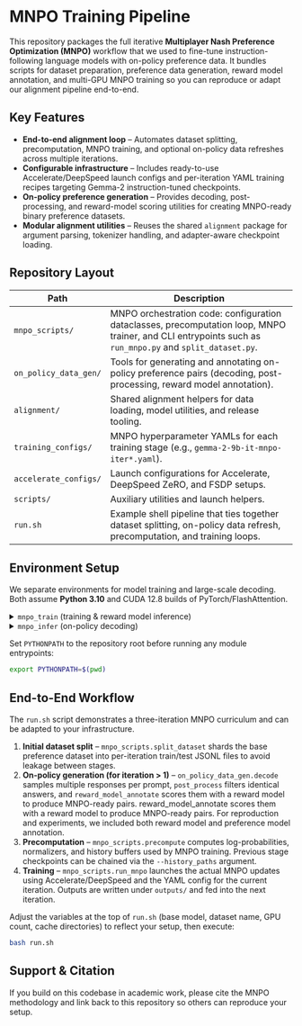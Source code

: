 # MNPO Training Pipeline

This repository packages the full iterative **Multiplayer Nash Preference Optimization (MNPO)** workflow that we used to fine-tune instruction-following language models with on-policy preference data. It bundles scripts for dataset preparation, preference data generation, reward model annotation, and multi-GPU MNPO training so you can reproduce or adapt our alignment pipeline end-to-end.

## Key Features
- **End-to-end alignment loop** – Automates dataset splitting, precomputation, MNPO training, and optional on-policy data refreshes across multiple iterations.
- **Configurable infrastructure** – Includes ready-to-use Accelerate/DeepSpeed launch configs and per-iteration YAML training recipes targeting Gemma-2 instruction-tuned checkpoints.
- **On-policy preference generation** – Provides decoding, post-processing, and reward-model scoring utilities for creating MNPO-ready binary preference datasets.
- **Modular alignment utilities** – Reuses the shared `alignment` package for argument parsing, tokenizer handling, and adapter-aware checkpoint loading.

## Repository Layout

| Path | Description |
| --- | --- |
| `mnpo_scripts/` | MNPO orchestration code: configuration dataclasses, precomputation loop, MNPO trainer, and CLI entrypoints such as `run_mnpo.py` and `split_dataset.py`. |
| `on_policy_data_gen/` | Tools for generating and annotating on-policy preference pairs (decoding, post-processing, reward model annotation). |
| `alignment/` | Shared alignment helpers for data loading, model utilities, and release tooling. |
| `training_configs/` | MNPO hyperparameter YAMLs for each training stage (e.g., `gemma-2-9b-it-mnpo-iter*.yaml`). |
| `accelerate_configs/` | Launch configurations for Accelerate, DeepSpeed ZeRO, and FSDP setups. |
| `scripts/` | Auxiliary utilities and launch helpers. |
| `run.sh` | Example shell pipeline that ties together dataset splitting, on-policy data refresh, precomputation, and training loops. |

## Environment Setup
We separate environments for model training and large-scale decoding. Both assume **Python 3.10** and CUDA 12.8 builds of PyTorch/FlashAttention.

<details>
<summary><code>mnpo_train</code> (training & reward model inference)</summary>

```bash
conda create -n mnpo_train python=3.10 -y
conda activate mnpo_train
pip install torch==2.7.0 torchvision==0.22.0 torchaudio==2.7.0 \
    --index-url https://download.pytorch.org/whl/cu128
pip install \
  https://github.com/Dao-AILab/flash-attention/releases/download/v2.8.0.post2/flash_attn-2.8.0.post2+cu12torch2.7cxx11abiFALSE-cp310-cp310-linux_x86_64.whl \
  numpy==1.26.4 \
  accelerate==0.29.2 \
  deepspeed==0.15.4 \
  transformers==4.44.2 \
  trl==0.9.6 \
  datasets==2.18.0 \
  huggingface-hub==0.23.2 \
  peft==0.7.1 \
  wandb
```
</details>

<details>
<summary><code>mnpo_infer</code> (on-policy decoding)</summary>

```bash
conda create -n mnpo_infer python=3.10 -y
conda activate mnpo_infer
pip install torch==2.7.0 torchvision==0.22.0 torchaudio==2.7.0 \
    --index-url https://download.pytorch.org/whl/cu128
pip install \
  vllm==0.9.0 \
  "transformers<4.54.0" \
  datasets==2.18.0 \
  https://github.com/Dao-AILab/flash-attention/releases/download/v2.8.0.post2/flash_attn-2.8.0.post2+cu12torch2.7cxx11abiFALSE-cp310-cp310-linux_x86_64.whl \
  numpy==1.26.4 \
  deepspeed==0.15.4 \
  https://download.pytorch.org/whl/cu128/flashinfer/flashinfer_python-0.2.5%2Bcu128torch2.7-cp38-abi3-linux_x86_64.whl \
  more_itertools
```
</details>

Set `PYTHONPATH` to the repository root before running any module entrypoints:

```bash
export PYTHONPATH=$(pwd)
```

## End-to-End Workflow
The `run.sh` script demonstrates a three-iteration MNPO curriculum and can be adapted to your infrastructure.

1. **Initial dataset split** – `mnpo_scripts.split_dataset` shards the base preference dataset into per-iteration train/test JSONL files to avoid leakage between stages.
2. **On-policy generation (for iteration &gt; 1)** – `on_policy_data_gen.decode` samples multiple responses per prompt, `post_process` filters identical answers, and `reward_model_annotate` scores them with a reward model to produce MNPO-ready pairs. reward_model_annotate scores them with a reward model to produce MNPO-ready pairs. For reproduction and experiments, we included both reward model and preference model annotation.
3. **Precomputation** – `mnpo_scripts.precompute` computes log-probabilities, normalizers, and history buffers used by MNPO training. Previous stage checkpoints can be chained via the `--history_paths` argument.
4. **Training** – `mnpo_scripts.run_mnpo` launches the actual MNPO updates using Accelerate/DeepSpeed and the YAML config for the current iteration. Outputs are written under `outputs/` and fed into the next iteration.

Adjust the variables at the top of `run.sh` (base model, dataset name, GPU count, cache directories) to reflect your setup, then execute:

```bash
bash run.sh
```

## Support & Citation
If you build on this codebase in academic work, please cite the MNPO methodology and link back to this repository so others can reproduce your setup.
